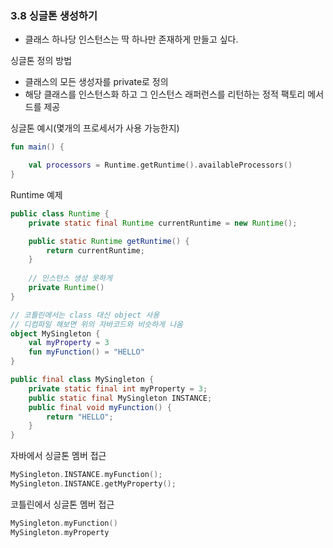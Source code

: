 ### 3.8 싱글톤 생성하기

- 클래스 하나당 인스턴스는 딱 하나만 존재하게 만들고 싶다.

싱글톤 정의 방법

- 클래스의 모든 생성자를 private로 정의
- 해당 클래스를 인스턴스화 하고 그 인스턴스 래퍼런스를 리턴하는 정적 팩토리 메서드를 제공

싱글톤 예시(몇개의 프로세서가 사용 가능한지)

```kotlin
fun main() {

	val processors = Runtime.getRuntime().availableProcessors()
}
```

Runtime 예제

```java
public class Runtime {
	private static final Runtime currentRuntime = new Runtime();

	public static Runtime getRuntime() {
		return currentRuntime;	
	}
	
	// 인스턴스 생성 못하게
	private Runtime()
}
```

```kotlin
// 코틀린에서는 class 대신 object 사용
// 디컴파일 해보면 위의 자바코드와 비슷하게 나옴
object MySingleton {
	val myProperty = 3
	fun myFunction() = "HELLO"
}
```

```java
public final class MySingleton {
	private static final int myProperty = 3;
	public static final MySingleton INSTANCE;
	public final void myFunction() {
		return "HELLO";
	}
}
```

자바에서 싱글톤 멤버 접근

```kotlin
MySingleton.INSTANCE.myFunction();
MySingleton.INSTANCE.getMyProperty();
```

코틀린에서 싱글톤 멤버 접근

```kotlin
MySingleton.myFunction()
MySingleton.myProperty
```
